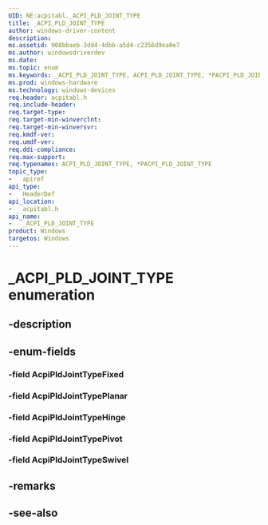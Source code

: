 ```yaml
---
UID: NE:acpitabl._ACPI_PLD_JOINT_TYPE
title: _ACPI_PLD_JOINT_TYPE
author: windows-driver-content
description: 
ms.assetid: 908bbaeb-3dd4-4dbb-a5d4-c2356d9ea0e7
ms.author: windowsdriverdev
ms.date: 
ms.topic: enum
ms.keywords: _ACPI_PLD_JOINT_TYPE, ACPI_PLD_JOINT_TYPE, *PACPI_PLD_JOINT_TYPE, 
ms.prod: windows-hardware
ms.technology: windows-devices
req.header: acpitabl.h
req.include-header:
req.target-type:
req.target-min-winverclnt:
req.target-min-winversvr:
req.kmdf-ver:
req.umdf-ver:
req.ddi-compliance:
req.max-support:
req.typenames: ACPI_PLD_JOINT_TYPE, *PACPI_PLD_JOINT_TYPE
topic_type: 
-	apiref
api_type: 
-	HeaderDef
api_location: 
-	acpitabl.h
api_name: 
-	_ACPI_PLD_JOINT_TYPE
product: Windows
targetos: Windows
---
```


# _ACPI_PLD_JOINT_TYPE enumeration

## -description



## -enum-fields

### -field AcpiPldJointTypeFixed 
### -field AcpiPldJointTypePlanar 
### -field AcpiPldJointTypeHinge 
### -field AcpiPldJointTypePivot 
### -field AcpiPldJointTypeSwivel 

## -remarks

## -see-also